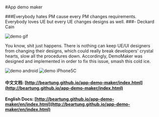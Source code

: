 #App demo maker

###Everybody hates PM cause every PM changes requirements. Everybody loves UE but every UE changes designs as well.
###- Deckard Cain

![demo gif](http://beartung.github.io/app-demo-maker/img/overview.gif "Overview")

You know, shit just happens. There is nothing can keep UE/UI designers from changing their designs, which could really break developers' crystal hearts, slow all the procedures down. Accordingly, DemoMaker was designed and implemented in order to fix this issue, smash this cold ice.

![demo android](http://beartung.github.io/app-demo-maker/img/note2.gif "Note2")
![demo iPhone5C](http://beartung.github.io/app-demo-maker/img/iPhone5C.gif "iPhone5C")

#### 中文文档: [http://beartung.github.io/app-demo-maker/index.html](http://beartung.github.io/app-demo-maker/index.html)

#### English Docs: [http://beartung.github.io/app-demo-maker/en/index.html](http://beartung.github.io/app-demo-maker/en/index.html)
